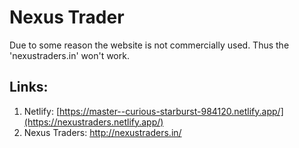 # Nexus Trader

Due to some reason the website is not commercially used. Thus the 'nexustraders.in' won't work.

## Links:

1. Netlify: [https://master--curious-starburst-984120.netlify.app/](https://nexustraders.netlify.app/)
2. Nexus Traders: http://nexustraders.in/
